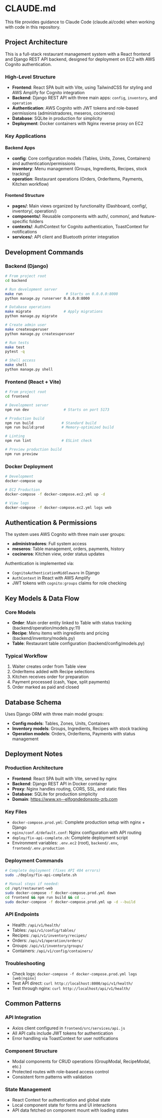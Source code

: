 # CLAUDE.md

This file provides guidance to Claude Code (claude.ai/code) when working with code in this repository.

## Project Architecture

This is a full-stack restaurant management system with a React frontend and Django REST API backend, designed for deployment on EC2 with AWS Cognito authentication.

### High-Level Structure
- **Frontend**: React SPA built with Vite, using TailwindCSS for styling and AWS Amplify for Cognito integration
- **Backend**: Django REST API with three main apps: `config`, `inventory`, and `operation`
- **Authentication**: AWS Cognito with JWT tokens and role-based permissions (administradores, meseros, cocineros)
- **Database**: SQLite in production for simplicity
- **Deployment**: Docker containers with Nginx reverse proxy on EC2

### Key Applications

#### Backend Apps
- **config**: Core configuration models (Tables, Units, Zones, Containers) and authentication/permissions
- **inventory**: Menu management (Groups, Ingredients, Recipes, stock tracking)
- **operation**: Restaurant operations (Orders, OrderItems, Payments, Kitchen workflow)

#### Frontend Structure
- **pages/**: Main views organized by functionality (Dashboard, config/, inventory/, operation/)
- **components/**: Reusable components with auth/, common/, and feature-specific folders
- **contexts/**: AuthContext for Cognito authentication, ToastContext for notifications
- **services/**: API client and Bluetooth printer integration

## Development Commands

### Backend (Django)
```bash
# From project root
cd backend

# Run development server
make run                    # Starts on 0.0.0.0:8000
python manage.py runserver 0.0.0.0:8000

# Database operations
make migrate               # Apply migrations
python manage.py migrate

# Create admin user
make createsuperuser
python manage.py createsuperuser

# Run tests
make test
pytest -q

# Shell access
make shell
python manage.py shell
```

### Frontend (React + Vite)
```bash
# From project root
cd frontend

# Development server
npm run dev                # Starts on port 5173

# Production build
npm run build             # Standard build
npm run build:prod        # Memory-optimized build

# Linting
npm run lint              # ESLint check

# Preview production build
npm run preview
```

### Docker Deployment
```bash
# Development
docker-compose up

# EC2 Production
docker-compose -f docker-compose.ec2.yml up -d

# View logs
docker-compose -f docker-compose.ec2.yml logs web
```

## Authentication & Permissions

The system uses AWS Cognito with three main user groups:
- **administradores**: Full system access
- **meseros**: Table management, orders, payments, history
- **cocineros**: Kitchen view, order status updates

Authentication is implemented via:
- `CognitoAuthenticationMiddleware` in Django
- `AuthContext` in React with AWS Amplify
- JWT tokens with `cognito:groups` claims for role checking

## Key Models & Data Flow

### Core Models
- **Order**: Main order entity linked to Table with status tracking (backend/operation/models.py:11)
- **Recipe**: Menu items with ingredients and pricing (backend/inventory/models.py)
- **Table**: Restaurant table configuration (backend/config/models.py)

### Typical Workflow
1. Waiter creates order from Table view
2. OrderItems added with Recipe selections
3. Kitchen receives order for preparation
4. Payment processed (cash, Yape, split payments)
5. Order marked as paid and closed

## Database Schema

Uses Django ORM with three main model groups:
- **Config models**: Tables, Zones, Units, Containers
- **Inventory models**: Groups, Ingredients, Recipes with stock tracking
- **Operation models**: Orders, OrderItems, Payments with status management

## Deployment Notes

### Production Architecture
- **Frontend**: React SPA built with Vite, served by nginx
- **Backend**: Django REST API in Docker container
- **Proxy**: Nginx handles routing, CORS, SSL, and static files
- **Database**: SQLite for production simplicity
- **Domain**: https://www.xn--elfogndedonsoto-zrb.com

### Key Files
- `docker-compose.prod.yml`: Complete production setup with nginx + Django
- `nginx/conf.d/default.conf`: Nginx configuration with API routing
- `deploy/fix-api-complete.sh`: Complete deployment script
- Environment variables: `.env.ec2` (root), `backend/.env`, `frontend/.env.production`

### Deployment Commands
```bash
# Complete deployment (fixes API 404 errors)
sudo ./deploy/fix-api-complete.sh

# Manual steps if needed:
cd /opt/restaurant-web
sudo docker-compose -f docker-compose.prod.yml down
cd frontend && npm run build && cd ..
sudo docker-compose -f docker-compose.prod.yml up -d --build
```

### API Endpoints
- Health: `/api/v1/health/`
- Tables: `/api/v1/config/tables/`
- Recipes: `/api/v1/inventory/recipes/`
- Orders: `/api/v1/operation/orders/`
- Groups: `/api/v1/inventory/groups/`
- Containers: `/api/v1/config/containers/`

### Troubleshooting
- Check logs: `docker-compose -f docker-compose.prod.yml logs [web|nginx]`
- Test API direct: `curl http://localhost:8000/api/v1/health/`
- Test through nginx: `curl http://localhost/api/v1/health/`

## Common Patterns

### API Integration
- Axios client configured in `frontend/src/services/api.js`
- All API calls include JWT tokens for authentication
- Error handling via ToastContext for user notifications

### Component Structure
- Modal components for CRUD operations (GroupModal, RecipeModal, etc.)
- Protected routes with role-based access control
- Consistent form patterns with validation

### State Management
- React Context for authentication and global state
- Local component state for forms and UI interactions
- API data fetched on component mount with loading states